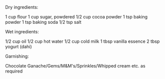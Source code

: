 Dry ingredients:

1 cup flour
1 cup sugar, powdered
1/2 cup cocoa powder
1 tsp baking powder
1 tsp baking soda
1/2 tsp salt


Wet ingredients:

1/2 cup oil
1/2 cup hot water
1/2 cup cold milk
1 tbsp vanilla essence
2 tbsp yogurt (dahi)

Garnishing:

Chocolate Ganache/Gems/M&M's/Sprinkles/Whipped cream etc. as required